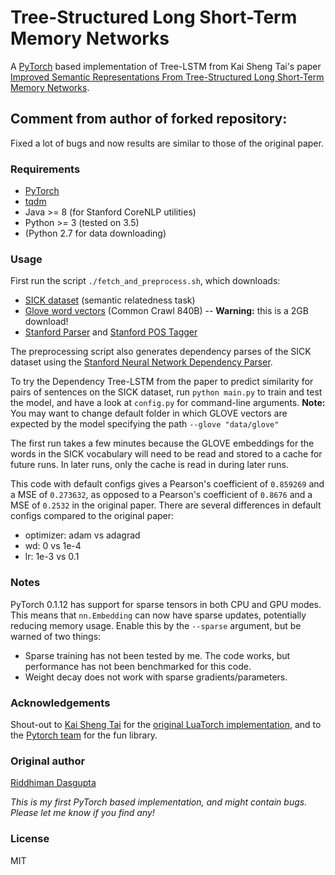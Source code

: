 # Tree-Structured Long Short-Term Memory Networks
A [PyTorch](http://pytorch.org/) based implementation of Tree-LSTM from Kai Sheng Tai's paper
[Improved Semantic Representations From Tree-Structured Long Short-Term Memory
Networks](http://arxiv.org/abs/1503.00075).

## Comment from author of forked repository:
Fixed a lot of bugs and now results are similar to those of the original paper. 

### Requirements
- [PyTorch](http://pytorch.org/)
- [tqdm](https://github.com/tqdm/tqdm)
- Java >= 8 (for Stanford CoreNLP utilities)
- Python >= 3 (tested on 3.5)
- (Python 2.7 for data downloading)

### Usage
First run the script `./fetch_and_preprocess.sh`, which downloads:
  - [SICK dataset](http://alt.qcri.org/semeval2014/task1/index.php?id=data-and-tools) (semantic relatedness task)
  - [Glove word vectors](http://nlp.stanford.edu/projects/glove/) (Common Crawl 840B) -- **Warning:** this is a 2GB download!
  - [Stanford Parser](http://nlp.stanford.edu/software/lex-parser.shtml) and 
  [Stanford POS Tagger](http://nlp.stanford.edu/software/tagger.shtml)

The preprocessing script also generates dependency parses of the SICK dataset using the
[Stanford Neural Network Dependency Parser](http://nlp.stanford.edu/software/nndep.shtml).

To try the Dependency Tree-LSTM from the paper to predict similarity for pairs of sentences on the SICK dataset, 
run `python main.py` to train and test the model, and have a look at `config.py` for command-line arguments.
**Note:** You may want to change default folder in which GLOVE vectors are expected by the model specifying the path
  `--glove "data/glove"` 

The first run takes a few minutes because the GLOVE embeddings for the words in the SICK vocabulary will need to be read 
and stored to a cache for future runs. In later runs, only the cache is read in during later runs.

This code with default configs gives a Pearson's coefficient of `0.859269` and a MSE of `0.273632`, 
as opposed to a Pearson's coefficient of `0.8676` and a MSE of `0.2532` in the original paper. 
There are several differences in default configs compared to the original paper:
- optimizer: adam vs adagrad
- wd: 0 vs 1e-4
- lr: 1e-3 vs 0.1

### Notes
PyTorch 0.1.12 has support for sparse tensors in both CPU and GPU modes. This means that `nn.Embedding` can now have sparse updates, potentially reducing memory usage. Enable this by the `--sparse` argument, but be warned of two things:

- Sparse training has not been tested by me. The code works, but performance has not been benchmarked for this code.
- Weight decay does not work with sparse gradients/parameters.

### Acknowledgements
Shout-out to [Kai Sheng Tai](https://github.com/kaishengtai/) for the [original LuaTorch implementation](https://github.com/stanfordnlp/treelstm), and to the [Pytorch team](https://github.com/pytorch/pytorch#the-team) for the fun library.

### Original author
[Riddhiman Dasgupta](https://researchweb.iiit.ac.in/~riddhiman.dasgupta/)

*This is my first PyTorch based implementation, and might contain bugs. Please let me know if you find any!*

### License
MIT
